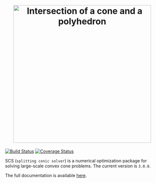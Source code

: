 <h1 align="center" margin=0px>
<img src="https://github.com/cvxgrp/scs/blob/master/docs/src/_static/scs_logo.png" alt="Intersection of a cone and a polyhedron" width="450">
</h1>

[![Build Status](https://github.com/cvxgrp/scs/actions/workflows/build.yml/badge.svg)](https://github.com/cvxgrp/scs/actions/workflows/build.yml)
[![Coverage Status](https://coveralls.io/repos/github/cvxgrp/scs/badge.svg?branch=master)](https://coveralls.io/github/cvxgrp/scs?branch=master)


SCS (`splitting conic solver`) is a numerical optimization package for solving
large-scale convex cone problems. The current version is `3.0.0`.

The full documentation is available [here](https://www.cvxgrp.org/scs/).
